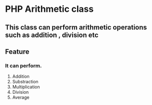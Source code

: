 # PHP Arithmetic class
## This class can perform arithmetic operations such as addition , division etc

## Feature
### It can perform.
 1. Addition
 2. Substraction
 3. Multiplication
 4. Division
 5. Average    
